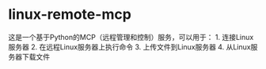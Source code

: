 # linux-remote-mcp
这是一个基于Python的MCP（远程管理和控制）服务，可以用于：  1. 连接Linux服务器 2. 在远程Linux服务器上执行命令 3. 上传文件到Linux服务器 4. 从Linux服务器下载文件

